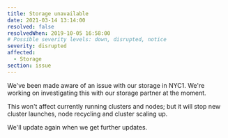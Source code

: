 ```yaml
---
title: Storage unavailable
date: 2021-03-14 13:14:00
resolved: false
resolvedWhen: 2019-10-05 16:58:00
# Possible severity levels: down, disrupted, notice
severity: disrupted
affected:
  - Storage
section: issue
---
```


We've been made aware of an issue with our storage in NYC1. We're working on investigating this with our storage partner
at the moment.

This won't affect currently running clusters and nodes; but it will stop new cluster launches, node recycling and
cluster scaling up.

We'll update again when we get further updates.
